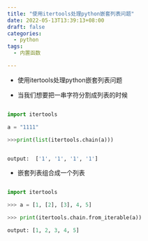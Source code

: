 ```yaml
---
title: "使用itertools处理python嵌套列表问题"
date: 2022-05-13T13:39:13+08:00
draft: false
categories:
  - python
tags:
  - 内置函数

---
```

<!--more-->

- 使用itertools处理python嵌套列表问题

- 当我们想要把一串字符分割成列表的时候

```python

import itertools

a = "1111"

>>>print(list(itertools.chain(a)))


output:  ['1', '1', '1', '1']

```

- 嵌套列表组合成一个列表

```python

import itertools

>>> a = [1, [2], [3], 4, 5]

>>> print(itertools.chain.from_iterable(a))

output: [1, 2, 3, 4, 5]

```